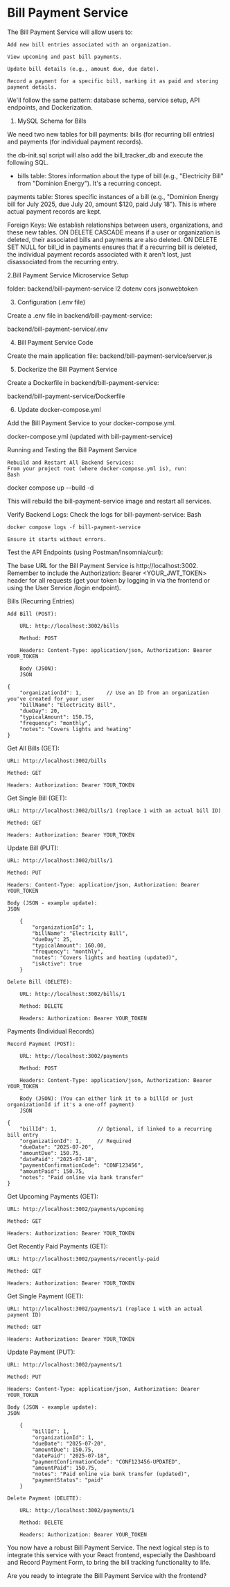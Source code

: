 # Bill Payment Service

The Bill Payment Service will allow users to:

    Add new bill entries associated with an organization.

    View upcoming and past bill payments.

    Update bill details (e.g., amount due, due date).

    Record a payment for a specific bill, marking it as paid and storing payment details.

We'll follow the same pattern: database schema, service setup, API endpoints, and Dockerization.

1. MySQL Schema for Bills

We need two new tables for bill payments: bills (for recurring bill entries) and payments (for individual payment records).

the db-init.sql script will also add the bill_tracker_db and execute the following SQL.

- bills table: Stores information about the type of bill (e.g., "Electricity Bill" from "Dominion Energy"). It's a recurring concept.

payments table: Stores specific instances of a bill (e.g., "Dominion Energy bill for July 2025, due July 20, amount $120, paid July 18"). This is where actual payment records are kept.

Foreign Keys: We establish relationships between users, organizations, and these new tables. ON DELETE CASCADE means if a user or organization is deleted, their associated bills and payments are also deleted. ON DELETE SET NULL for bill_id in payments ensures that if a recurring bill is deleted, the individual payment records associated with it aren't lost, just disassociated from the recurring entry.


2.Bill Payment Service Microservice Setup

folder: backend/bill-payment-service
l2 dotenv cors jsonwebtoken

3. Configuration (.env file)

Create a .env file in backend/bill-payment-service:

backend/bill-payment-service/.env

4. Bill Payment Service Code

Create the main application file: backend/bill-payment-service/server.js

5.  Dockerize the Bill Payment Service

Create a Dockerfile in backend/bill-payment-service:

backend/bill-payment-service/Dockerfile

6. Update docker-compose.yml

Add the Bill Payment Service to your docker-compose.yml.

docker-compose.yml (updated with bill-payment-service)

Running and Testing the Bill Payment Service

    Rebuild and Restart All Backend Services:
    From your project root (where docker-compose.yml is), run:
    Bash

docker compose up --build -d

This will rebuild the bill-payment-service image and restart all services.

Verify Backend Logs:
Check the logs for bill-payment-service:
Bash

    docker compose logs -f bill-payment-service

    Ensure it starts without errors.

Test the API Endpoints (using Postman/Insomnia/curl):

The base URL for the Bill Payment Service is http://localhost:3002. Remember to include the Authorization: Bearer <YOUR_JWT_TOKEN> header for all requests (get your token by logging in via the frontend or using the User Service /login endpoint).

Bills (Recurring Entries)

    Add Bill (POST):

        URL: http://localhost:3002/bills

        Method: POST

        Headers: Content-Type: application/json, Authorization: Bearer YOUR_TOKEN

        Body (JSON):
        JSON

    {
        "organizationId": 1,        // Use an ID from an organization you've created for your user
        "billName": "Electricity Bill",
        "dueDay": 20,
        "typicalAmount": 150.75,
        "frequency": "monthly",
        "notes": "Covers lights and heating"
    }

Get All Bills (GET):

    URL: http://localhost:3002/bills

    Method: GET

    Headers: Authorization: Bearer YOUR_TOKEN

Get Single Bill (GET):

    URL: http://localhost:3002/bills/1 (replace 1 with an actual bill ID)

    Method: GET

    Headers: Authorization: Bearer YOUR_TOKEN

Update Bill (PUT):

    URL: http://localhost:3002/bills/1

    Method: PUT

    Headers: Content-Type: application/json, Authorization: Bearer YOUR_TOKEN

    Body (JSON - example update):
    JSON

        {
            "organizationId": 1,
            "billName": "Electricity Bill",
            "dueDay": 25,
            "typicalAmount": 160.00,
            "frequency": "monthly",
            "notes": "Covers lights and heating (updated)",
            "isActive": true
        }

    Delete Bill (DELETE):

        URL: http://localhost:3002/bills/1

        Method: DELETE

        Headers: Authorization: Bearer YOUR_TOKEN

Payments (Individual Records)

    Record Payment (POST):

        URL: http://localhost:3002/payments

        Method: POST

        Headers: Content-Type: application/json, Authorization: Bearer YOUR_TOKEN

        Body (JSON): (You can either link it to a billId or just organizationId if it's a one-off payment)
        JSON

    {
        "billId": 1,             // Optional, if linked to a recurring bill entry
        "organizationId": 1,     // Required
        "dueDate": "2025-07-20",
        "amountDue": 150.75,
        "datePaid": "2025-07-18",
        "paymentConfirmationCode": "CONF123456",
        "amountPaid": 150.75,
        "notes": "Paid online via bank transfer"
    }

Get Upcoming Payments (GET):

    URL: http://localhost:3002/payments/upcoming

    Method: GET

    Headers: Authorization: Bearer YOUR_TOKEN

Get Recently Paid Payments (GET):

    URL: http://localhost:3002/payments/recently-paid

    Method: GET

    Headers: Authorization: Bearer YOUR_TOKEN

Get Single Payment (GET):

    URL: http://localhost:3002/payments/1 (replace 1 with an actual payment ID)

    Method: GET

    Headers: Authorization: Bearer YOUR_TOKEN

Update Payment (PUT):

    URL: http://localhost:3002/payments/1

    Method: PUT

    Headers: Content-Type: application/json, Authorization: Bearer YOUR_TOKEN

    Body (JSON - example update):
    JSON

        {
            "billId": 1,
            "organizationId": 1,
            "dueDate": "2025-07-20",
            "amountDue": 150.75,
            "datePaid": "2025-07-18",
            "paymentConfirmationCode": "CONF123456-UPDATED",
            "amountPaid": 150.75,
            "notes": "Paid online via bank transfer (updated)",
            "paymentStatus": "paid"
        }

    Delete Payment (DELETE):

        URL: http://localhost:3002/payments/1

        Method: DELETE

        Headers: Authorization: Bearer YOUR_TOKEN

You now have a robust Bill Payment Service. The next logical step is to integrate this service with your React frontend, especially the Dashboard and Record Payment Form, to bring the bill tracking functionality to life.

Are you ready to integrate the Bill Payment Service with the frontend?
